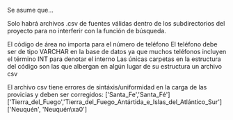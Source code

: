 Se asume que...

Solo habrá archivos .csv de fuentes válidas dentro de los subdirectorios del proyecto para no interferir con la función de búsqueda.



El código de área no importa para el número de teléfono
El teléfono debe ser de tipo VARCHAR en la base de datos ya que muchos teléfonos incluyen el término INT para denotar el interno
Las únicas carpetas en la estructura del código son las que albergan en algún lugar de su estructura un archivo csv

El archivo csv tiene errores de sintáxis/uniformidad en la carga de las provicias y deben ser corregidos:
['Santa_Fe','Santa_Fé']
['Tierra_del_Fuego','Tierra_del_Fuego_Antártida_e_Islas_del_Atlántico_Sur']
['Neuquén', 'Neuquén\xa0']
